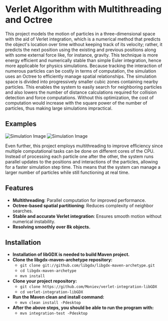 # Verlet Algorithm with Multithreading and Octree  

This project models the motion of particles in a three-dimensional space with the aid of Verlet integration, which is a numerical method that predicts the object's location over time without keeping track of its velocity; rather, it predicts the next position using the existing and previous positions along with some external force like, for instance, gravity. This technique is more energy efficient and numerically stable than simple Euler integration, hence more applicable for physics simulations. Because tracking the interaction of numerous particles can be costly in terms of computation, the simulation uses an Octree to efficiently manage spatial relationships. The simulation space is divided into progressively smaller cubic zones containing nearby particles. This enables the system to easily search for neighboring particles and also lowers the number of distance calculations required for collision detection and force computations. Without this optimization, the cost of computation would increase with the square power of the number of particles, thus making large simulations impractical.

## Examples 
![Simulation Image](https://imgur.com/Hhu2Ma3.jpg)
![Simulation Image](https://imgur.com/GIL6cbW.jpg)

Even further, this project employs multithreading to improve efficiency since multiple computational tasks can be done on different cores of the CPU. Instead of processing each particle one after the other, the system runs parallel updates to the positions and interactions of the particles, allowing for a faster simulation step time. This means that the system can manage a larger number of particles while still functioning at real time.

## Features  
- **Multithreading**: Parallel computation for improved performance.  
- **Octree-based spatial partitioning**: Reduces complexity of neighbor searches.  
- **Stable and accurate Verlet integration**: Ensures smooth motion without numerical instability.
- **Resolving smoothly over 8k objects.**

## Installation  

- **Installation of libGDX is needed to build Maven project.**
- **Clone the libgdx-maven-archetype repository:**
  - `git clone git://github.com/libgdx/libgdx-maven-archetype.git`
  - `cd libgdx-maven-archetype`
  - `mvn install`
- **Clone your project repository:**
  - `git clone https://github.com/Moniev/verlet-integration-libGDX`
  - `cd verlet-integration-libGDX`
- **Run the Maven clean and install command:**
  - `mvn clean install -Pdesktop`
- **After the above steps, you should be able to run the program with:**
  - `mvn integration-test -Pdesktop`  


